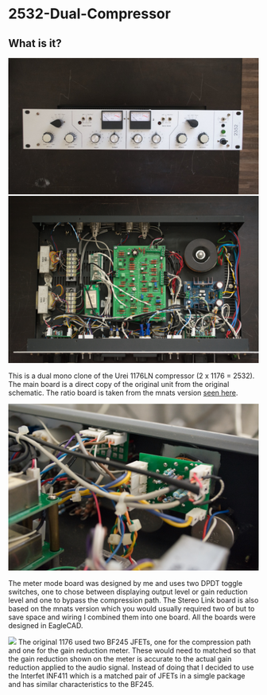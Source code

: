 # 2532-Dual-Compressor

## What is it?


![](https://github.com/dwmclean1/2532-Dual-Compressor/blob/main/images/front_panel.jpeg)
![](https://github.com/dwmclean1/2532-Dual-Compressor/blob/main/images/overview.jpeg)

This is a dual mono clone of the Urei 1176LN compressor (2 x 1176 = 2532). The main board is a direct copy of the original unit from the original schematic. The ratio board is taken from the mnats version [seen here](http://mnats.net/1176_revision_d.html).

![](https://github.com/dwmclean1/2532-Dual-Compressor/blob/main/images/sub_boards.jpeg)

The meter mode board was designed by me and uses two DPDT toggle switches, one to chose between displaying output level or gain reduction level and one to bypass the compression path. The Stereo Link board is also based on the mnats version which you would usually required two of but to save space and wiring I combined them into one board. All the boards were designed in EagleCAD.

![](https://github.com/dwmclean1/2532-Dual-Compressor/blob/main/images/jfets.jpeg)
The original 1176 used two BF245 JFETs, one for the compression path and one for the gain reduction meter. These would need to matched so that the gain reduction shown on the meter is accurate to the actual gain reduction applied to the audio signal. Instead of doing that I decided to use the Interfet INF411 which is a matched pair of JFETs in a simgle package and has similar characteristics to the BF245.
